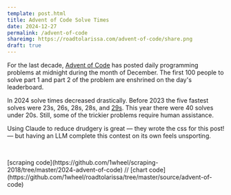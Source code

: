 ```yaml
---
template: post.html
title: Advent of Code Solve Times
date: 2024-12-27
permalink: /advent-of-code
shareimg: https://roadtolarissa.com/advent-of-code/share.png
draft: true
---
```


<div class='full-bleed'>
	<div class='graph'></div>
</div>

For the last decade, [Advent of Code](https://adventofcode.com/) has posted daily programming problems at midnight during the month of December. The first 100 people to solve <span class='part-1'>part 1</span> and <span class='part-2'>part 2</span> of the problem are enshrined on the day's leaderboard. 

In 2024 solve times decreased drastically. Before 2023 the five fastest solves were 23s, 26s, 28s, 28s, and [29s](https://youtu.be/Vl1w7kWRtDg?si=WqSkv5kJ6qbbmQN1&t=145). This year there were 40 solves under 20s. Still, some of the trickier problems require human assistance. 

Using Claude to reduce drudgery is great — they wrote the css for this post! — but having an LLM complete this contest on its own feels unsporting.



<div id='notes'>
<br>
<p>[scraping code](https://github.com/1wheel/scraping-2018/tree/master/2024-advent-of-code) // [chart code](https://github.com/1wheel/roadtolarissa/tree/master/source/advent-of-code)
</div>


<link rel='stylesheet' type='text/css' href='style.css'>


<div class='tooltip'></div>

<script src='https://roadtolarissa.com/slinks/static-rss/d3_.js'></script>
<script src='../shared/chromatic.js'></script>
<script src='../worlds-group-2017/swoopy-drag.js'></script>

<script src='util.js'></script>
<script src='annotations.js'></script>
<script src='init-swoopy.js'></script>
<script src='init.js'></script>
